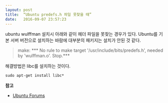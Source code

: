 ```yaml
---
layout: post
title:  “Ubuntu predefs.h 파일 못찾을 때”
date:   2016-09-07 23:57:23
---
```


ubuntu wulffman 설치시 아래와 같이 헤더 파일을 못찾는 경우가 있다. Ubuntu를 기본 서버 버전으로 설치하는 바람에 대부분의 패키지는 설치가 안된 것 같다.

> make: *** No rule to make target '/usr/include/bits/predefs.h', needed by 'wulffman.o'.  Stop.***

해결방법은 libc를 설치하는 것이다.

`sudo apt-get install libc*`

**참고**
- [Ubuntu Forums][1]

[1]:	https://ubuntuforums.org/showthread.php?t=1877944